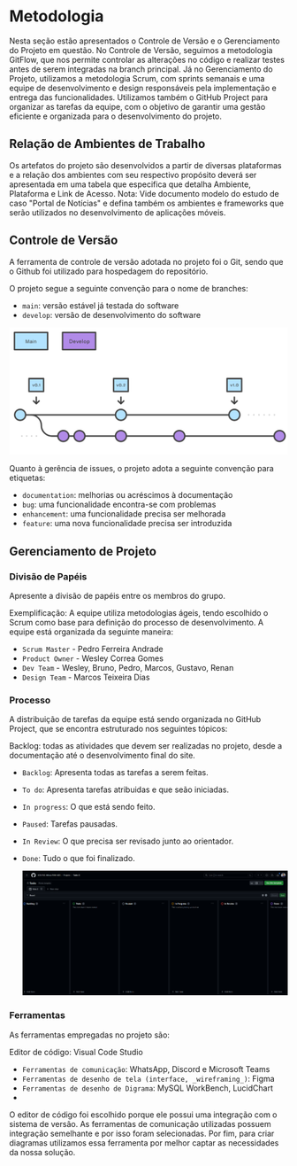
# Metodologia

Nesta seção estão apresentados o Controle de Versão e o Gerenciamento do Projeto em questão. No Controle de Versão, seguimos a metodologia GitFlow, que nos permite controlar as alterações no código e realizar testes antes de serem integradas na branch principal. Já no Gerenciamento do Projeto, utilizamos a metodologia Scrum, com sprints semanais e uma equipe de desenvolvimento e design responsáveis pela implementação e entrega das funcionalidades. Utilizamos também o GitHub Project para organizar as tarefas da equipe, com o objetivo de garantir uma gestão eficiente e organizada para o desenvolvimento do projeto.

## Relação de Ambientes de Trabalho

Os artefatos do projeto são desenvolvidos a partir de diversas plataformas e a relação dos ambientes com seu respectivo propósito deverá ser apresentada em uma tabela que especifica que detalha Ambiente, Plataforma e Link de Acesso. 
Nota: Vide documento modelo do estudo de caso "Portal de Notícias" e defina também os ambientes e frameworks que serão utilizados no desenvolvimento de aplicações móveis.

## Controle de Versão

A ferramenta de controle de versão adotada no projeto foi o Git, sendo que o Github foi utilizado para hospedagem do repositório.

O projeto segue a seguinte convenção para o nome de branches:

- `main`: versão estável já testada do software
- `develop`: versão de desenvolvimento do software
<img src="./img/gitflow.png">

Quanto à gerência de issues, o projeto adota a seguinte convenção para
etiquetas:

- `documentation`: melhorias ou acréscimos à documentação
- `bug`: uma funcionalidade encontra-se com problemas
- `enhancement`: uma funcionalidade precisa ser melhorada
- `feature`: uma nova funcionalidade precisa ser introduzida

## Gerenciamento de Projeto

### Divisão de Papéis

Apresente a divisão de papéis entre os membros do grupo.

Exemplificação: A equipe utiliza metodologias ágeis, tendo escolhido o Scrum como base para definição do processo de desenvolvimento. A equipe está organizada da seguinte maneira:
- `Scrum Master` - Pedro Ferreira Andrade
- `Product Owner` - Wesley Correa Gomes
- `Dev Team` - Wesley, Bruno, Pedro, Marcos, Gustavo, Renan
- `Design Team` - Marcos Teixeira Dias

### Processo

A distribuição de tarefas da equipe está sendo organizada no GitHub Project, que se encontra estruturado nos seguintes tópicos:

Backlog: todas as atividades que devem ser realizadas no projeto, desde a documentação até o desenvolvimento final do site.
- `Backlog`: Apresenta todas as tarefas a serem feitas.
- `To do`: Apresenta tarefas atribuidas e que seão iniciadas.
- `In progress`: O que está sendo feito.
- `Paused`: Tarefas pausadas.
- `In Review`: O que precisa ser revisado junto ao orientador.
- `Done`: Tudo o que foi finalizado.

  <img src="./img/Kanban_github.png">

### Ferramentas

As ferramentas empregadas no projeto são:

Editor de código: Visual Code Studio
- `Ferramentas de comunicação`: WhatsApp, Discord e Microsoft Teams
- `Ferramentas de desenho de tela (interface, _wireframing_)`: Figma
- `Ferramentas de desenho de Digrama`: MySQL WorkBench, LucidChart
- 
O editor de código foi escolhido porque ele possui uma integração com o sistema de versão. As ferramentas de comunicação utilizadas possuem integração semelhante e por isso foram selecionadas. Por fim, para criar diagramas utilizamos essa ferramenta por melhor captar as necessidades da nossa solução.
